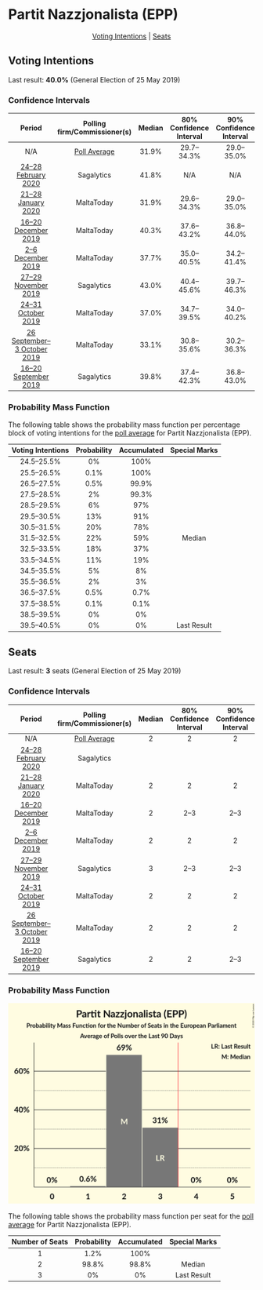# Partit Nazzjonalista (EPP)

<p align="center"><a href="#voting-intentions">Voting Intentions</a> | <a href="#seats">Seats</a></p>

## Voting Intentions

Last result: **40.0%** (General Election of 25 May 2019)

### Confidence Intervals

| Period     | Polling firm/Commissioner(s) | Median | 80% Confidence Interval | 90% Confidence Interval | 95% Confidence Interval | 99% Confidence Interval |
|:----------:|:----------------:|:-----------:|:-----------------------:|:-----------------------:|:-----------------------:|:-----------------------:|
| N/A | [Poll Average](average.html) | 31.9% | 29.7–34.3% | 29.0–35.0% | 28.5–35.6% | 27.4–36.7% |
| [24–28 February 2020](2020-02-28-Sagalytics.html) | Sagalytics | 41.8% | N/A | N/A | N/A | N/A |
| [21–28 January 2020](2020-01-28-MaltaToday.html) | MaltaToday | 31.9% | 29.6–34.3% | 29.0–35.0% | 28.5–35.6% | 27.4–36.7% |
| [16–20 December 2019](2019-12-20-MaltaToday.html) | MaltaToday | 40.3% | 37.6–43.2% | 36.8–44.0% | 36.1–44.7% | 34.8–46.1% |
| [2–6 December 2019](2019-12-06-MaltaToday.html) | MaltaToday | 37.7% | 35.0–40.5% | 34.2–41.4% | 33.5–42.1% | 32.3–43.4% |
| [27–29 November 2019](2019-11-29-Sagalytics.html) | Sagalytics | 43.0% | 40.4–45.6% | 39.7–46.3% | 39.1–47.0% | 37.9–48.2% |
| [24–31 October 2019](2019-10-31-MaltaToday.html) | MaltaToday | 37.0% | 34.7–39.5% | 34.0–40.2% | 33.4–40.8% | 32.3–42.0% |
| [26 September–3 October 2019](2019-10-03-MaltaToday.html) | MaltaToday | 33.1% | 30.8–35.6% | 30.2–36.3% | 29.6–36.9% | 28.5–38.0% |
| [16–20 September 2019](2019-09-20-Sagalytics.html) | Sagalytics | 39.8% | 37.4–42.3% | 36.8–43.0% | 36.2–43.6% | 35.0–44.8% |

### Probability Mass Function

The following table shows the probability mass function per percentage block of voting intentions for the [poll average](average.html) for Partit Nazzjonalista (EPP).

| Voting Intentions | Probability | Accumulated | Special Marks |
|:-----------------:|:-----------:|:-----------:|:-------------:|
| 24.5–25.5% | 0% | 100% |  |
| 25.5–26.5% | 0.1% | 100% |  |
| 26.5–27.5% | 0.5% | 99.9% |  |
| 27.5–28.5% | 2% | 99.3% |  |
| 28.5–29.5% | 6% | 97% |  |
| 29.5–30.5% | 13% | 91% |  |
| 30.5–31.5% | 20% | 78% |  |
| 31.5–32.5% | 22% | 59% | Median |
| 32.5–33.5% | 18% | 37% |  |
| 33.5–34.5% | 11% | 19% |  |
| 34.5–35.5% | 5% | 8% |  |
| 35.5–36.5% | 2% | 3% |  |
| 36.5–37.5% | 0.5% | 0.7% |  |
| 37.5–38.5% | 0.1% | 0.1% |  |
| 38.5–39.5% | 0% | 0% |  |
| 39.5–40.5% | 0% | 0% | Last Result |


## Seats

Last result: **3** seats (General Election of 25 May 2019)

### Confidence Intervals

| Period     | Polling firm/Commissioner(s) | Median | 80% Confidence Interval | 90% Confidence Interval | 95% Confidence Interval | 99% Confidence Interval |
|:----------:|:----------------:|:------:|:-----------------------:|:-----------------------:|:-----------------------:|:-----------------------:|
| N/A | [Poll Average](average.html) | 2 | 2 | 2 | 2 | 1–2 |
| [24–28 February 2020](2020-02-28-Sagalytics.html) | Sagalytics |  |  |  |  |  |
| [21–28 January 2020](2020-01-28-MaltaToday.html) | MaltaToday | 2 | 2 | 2 | 2 | 1–2 |
| [16–20 December 2019](2019-12-20-MaltaToday.html) | MaltaToday | 2 | 2–3 | 2–3 | 2–3 | 2–3 |
| [2–6 December 2019](2019-12-06-MaltaToday.html) | MaltaToday | 2 | 2 | 2 | 2–3 | 2–3 |
| [27–29 November 2019](2019-11-29-Sagalytics.html) | Sagalytics | 3 | 2–3 | 2–3 | 2–3 | 2–3 |
| [24–31 October 2019](2019-10-31-MaltaToday.html) | MaltaToday | 2 | 2 | 2 | 2 | 2 |
| [26 September–3 October 2019](2019-10-03-MaltaToday.html) | MaltaToday | 2 | 2 | 2 | 2 | 2 |
| [16–20 September 2019](2019-09-20-Sagalytics.html) | Sagalytics | 2 | 2 | 2–3 | 2–3 | 2–3 |

### Probability Mass Function

![Graph with seats probability mass function not yet produced](average-seats-pmf-partitnazzjonalistaepp.png "Seats Probability Mass Function")

The following table shows the probability mass function per seat for the [poll average](average.html) for Partit Nazzjonalista (EPP).

| Number of Seats | Probability | Accumulated | Special Marks |
|:---------------:|:-----------:|:-----------:|:-------------:|
| 1 | 1.2% | 100% |  |
| 2 | 98.8% | 98.8% | Median |
| 3 | 0% | 0% | Last Result |


